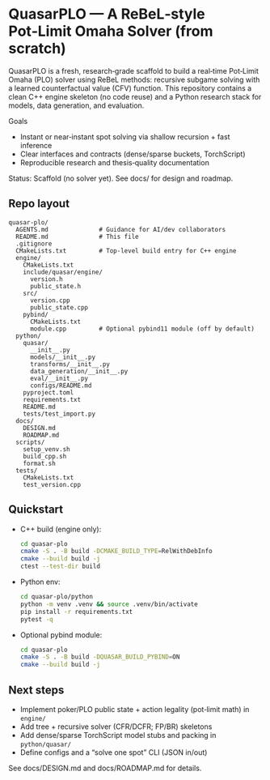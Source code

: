 # QuasarPLO — A ReBeL‑style Pot‑Limit Omaha Solver (from scratch)

QuasarPLO is a fresh, research‑grade scaffold to build a real‑time Pot‑Limit Omaha (PLO) solver using ReBeL methods: recursive subgame solving with a learned counterfactual value (CFV) function. This repository contains a clean C++ engine skeleton (no code reuse) and a Python research stack for models, data generation, and evaluation.

Goals
- Instant or near‑instant spot solving via shallow recursion + fast inference
- Clear interfaces and contracts (dense/sparse buckets, TorchScript)
- Reproducible research and thesis‑quality documentation

Status: Scaffold (no solver yet). See docs/ for design and roadmap.

## Repo layout

```
quasar-plo/
  AGENTS.md              # Guidance for AI/dev collaborators
  README.md              # This file
  .gitignore
  CMakeLists.txt         # Top-level build entry for C++ engine
  engine/
    CMakeLists.txt
    include/quasar/engine/
      version.h
      public_state.h
    src/
      version.cpp
      public_state.cpp
    pybind/
      CMakeLists.txt
      module.cpp         # Optional pybind11 module (off by default)
  python/
    quasar/
      __init__.py
      models/__init__.py
      transforms/__init__.py
      data_generation/__init__.py
      eval/__init__.py
      configs/README.md
    pyproject.toml
    requirements.txt
    README.md
    tests/test_import.py
  docs/
    DESIGN.md
    ROADMAP.md
  scripts/
    setup_venv.sh
    build_cpp.sh
    format.sh
  tests/
    CMakeLists.txt
    test_version.cpp
```

## Quickstart

- C++ build (engine only):
  ```bash
  cd quasar-plo
  cmake -S . -B build -DCMAKE_BUILD_TYPE=RelWithDebInfo
  cmake --build build -j
  ctest --test-dir build
  ```

- Python env:
  ```bash
  cd quasar-plo/python
  python -m venv .venv && source .venv/bin/activate
  pip install -r requirements.txt
  pytest -q
  ```

- Optional pybind module:
  ```bash
  cd quasar-plo
  cmake -S . -B build -DQUASAR_BUILD_PYBIND=ON
  cmake --build build -j
  ```

## Next steps
- Implement poker/PLO public state + action legality (pot‑limit math) in `engine/`
- Add tree + recursive solver (CFR/DCFR; FP/BR) skeletons
- Add dense/sparse TorchScript model stubs and packing in `python/quasar/`
- Define configs and a “solve one spot” CLI (JSON in/out)

See docs/DESIGN.md and docs/ROADMAP.md for details.

